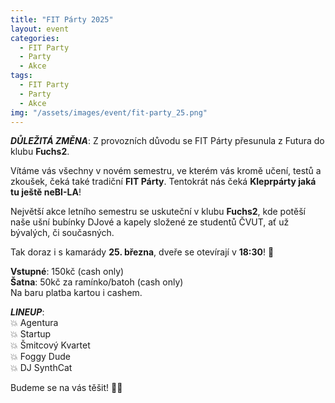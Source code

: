 ```yaml
---
title: "FIT Párty 2025"
layout: event
categories:
  - FIT Party
  - Party
  - Akce
tags:
  - FIT Party
  - Party
  - Akce
img: "/assets/images/event/fit-party_25.png"
---
```


***DŮLEŽITÁ ZMĚNA***: Z provozních důvodu se FIT Párty přesunula z Futura do klubu **Fuchs2**.

Vítáme vás všechny v novém semestru, ve kterém vás kromě učení, testů a zkoušek, čeká také tradiční **FIT Párty**. Tentokrát nás čeká **Kleprpárty jaká tu ještě neBI-LA**!

Největší akce letního semestru se uskuteční v klubu **Fuchs2**, kde potěší naše ušní bubínky DJové a kapely složené ze studentů ČVUT, ať už bývalých, či současných.

Tak doraz i s kamarády **25. března**, dveře se otevírají v **18:30**! 🥃

**Vstupné**: 150kč (cash only)  
**Šatna**: 50kč za ramínko/batoh (cash only)  
Na baru platba kartou i cashem.  

***LINEUP***:  
💥 Agentura  
💥 Startup  
💥 Šmitcový Kvartet  
💥 Foggy Dude  
💥 DJ SynthCat


Budeme se na vás těšit! 💙💛